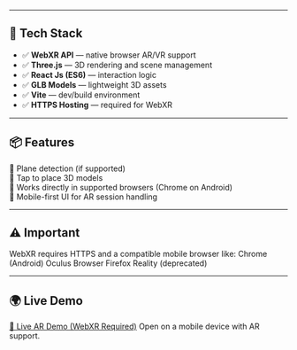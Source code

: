 
---

## 🚀 Tech Stack

- ✅ **WebXR API** — native browser AR/VR support
- ✅ **Three.js** — 3D rendering and scene management
- ✅ **React Js (ES6)** — interaction logic
- ✅ **GLB Models** — lightweight 3D assets
- ✅ **Vite** — dev/build environment
- ✅ **HTTPS Hosting** — required for WebXR

---

## 📦 Features

🔹 Plane detection (if supported)  
🔹 Tap to place 3D models  
🔹 Works directly in supported browsers (Chrome on Android)  
🔹 Mobile-first UI for AR session handling

---

## ⚠️ Important
WebXR requires HTTPS and a compatible mobile browser like:
    Chrome (Android)
    Oculus Browser
    Firefox Reality (deprecated)
    
---    

## 🌍 Live Demo
[🔗 Live AR Demo (WebXR Required)](https://web-xr-three.vercel.app/)
Open on a mobile device with AR support.
